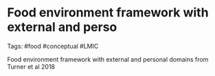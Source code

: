 # Food environment framework with external and perso

Tags: #food #conceptual #LMIC

Food environment framework with external and personal domains from Turner et al 2018